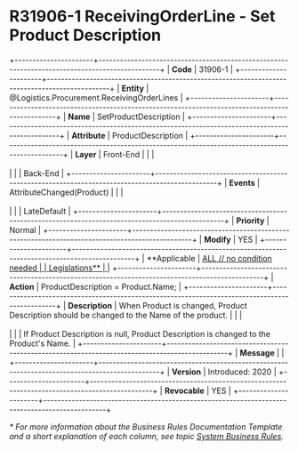 ﻿---
erp.type: front-end-business-rule
erp.entity: Logistics.Procurement.ReceivingOrderLines
---

# R31906-1 ReceivingOrderLine - Set Product Description
+----------------------+-----------------------------------------------------------------------------------------------+
| **Code**             | 31906-1                                                                                       |
+----------------------+-----------------------------------------------------------------------------------------------+
| **Entity**           | @Logistics.Procurement.ReceivingOrderLines                                                    |
+----------------------+-----------------------------------------------------------------------------------------------+
| **Name**             | SetProductDescription                                                                         |
+----------------------+-----------------------------------------------------------------------------------------------+
| **Attribute**        | ProductDescription                                                                            |
+----------------------+-----------------------------------------------------------------------------------------------+
| **Layer**            | Front-End                                                                                     |
|                      | <br/><br/>                                                                                    |
|                      | Back-End                                                                                      |
+----------------------+-----------------------------------------------------------------------------------------------+
| **Events**           | AttributeChanged(Product)                                                                     |
|                      | <br/><br/>                                                                                    |
|                      | LateDefault                                                                                   |
+----------------------+-----------------------------------------------------------------------------------------------+
| **Priority**         | Normal                                                                                        |
+----------------------+-----------------------------------------------------------------------------------------------+
| **Modify**           | YES                                                                                           |
+----------------------+-----------------------------------------------------------------------------------------------+
| **Applicable         | [ALL // no condition needed                                                                   |
| Legislations**       | ](xref:applicable-legislations)                                                               |
+----------------------+-----------------------------------------------------------------------------------------------+
| **Action**           | ProductDescription = Product.Name;                                                            |
+----------------------+-----------------------------------------------------------------------------------------------+
| **Description**      | When Product is changed, Product Description should be changed to the Name of the product.    |
|                      | <br/><br/>                                                                                    |
|                      | If Product Description is null, Product Description is changed to the Product\'s Name.        |
+----------------------+-----------------------------------------------------------------------------------------------+
| **Message**          |                                                                                               |
+----------------------+-----------------------------------------------------------------------------------------------+
| **Version**          | Introduced: 2020                                                                              |
+----------------------+-----------------------------------------------------------------------------------------------+
| **Revocable**        | YES                                                                                           |
+----------------------+-----------------------------------------------------------------------------------------------+

*\* For more information about the Business Rules Documentation Template and a short explanation of each column, see
topic [System Business Rules](../templates/template-description-system-business-rules.md).*
